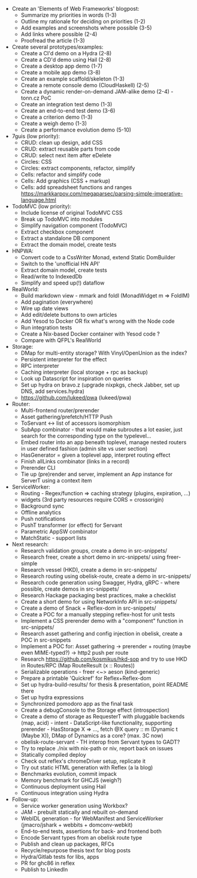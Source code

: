 - Create an 'Elements of Web Frameworks' blogpost:
  - Summarize my priorities in words (1-3)
  - Outline my rationale for deciding on priorities (1-2)
  - Add examples and screenshots where possible (3-5)
  - Add links where possible (2-4)
  - Proofread the article (1-3)
- Create several prototypes/examples:
  - Create a CI'd demo on a Hydra (2-8)
  - Create a CD'd demo using Hail (2-8)
  - Create a desktop app demo (1-7)
  - Create a mobile app demo (3-8)
  - Create an example scaffold/skeleton (1-3)
  - Create a remote console demo (CloudHaskell) (2-5)
  - Create a dynamic render-on-demand JAM-alike demo (2-4) - tonn.cz PoC
  - Create an integration test demo (1-3)
  - Create an end-to-end test demo (3-6)
  - Create a criterion demo (1-3)
  - Create a weigh demo (1-3)
  - Create a performance evolution demo (5-10)
- 7guis (low priority):
  - CRUD: clean up design, add CSS
  - CRUD: extract reusable parts from code
  - CRUD: select next item after eDelete
  - Circles: CSS
  - Circles: extract components, refactor, simplify
  - Cells: refactor and simplify code
  - Cells: Add graphics (CSS + markup)
  - Cells: add spreadsheet functions and ranges
    https://markkarpov.com/megaparsec/parsing-simple-imperative-language.html
- TodoMVC (low priority):
  - Include license of original TodoMVC CSS
  - Break up TodoMVC into modules
  - Simplify navigation component (TodoMVC)
  - Extract checkbox component
  - Extract a standalone DB component
  - Extract the domain model, create tests
- HNPWA:
  - Convert code to a CssWriter Monad, extend Static DomBuilder
  - Switch to the 'unofficial HN API'
  - Extract domain model, create tests
  - Read/write to IndexedDb
  - Simplify and speed up(!) dataflow
- RealWorld:
  - Build markdown view - mmark and foldl (MonadWidget m => FoldlM)
  - Add pagination (everywhere)
  - Wire up date views
  - Add edit/delete buttons to own articles
  - Add Yesod to Docker OR fix what's wrong with the Node code
  - Run integration tests
  - Create a Nix-based Docker container with Yesod code ?
  - Compare with QFPL's RealWorld
- Storage:
  - DMap for multi-entity storage? With Vinyl/OpenUnion as the index?
  - Persistent interpreter for the effect
  - RPC interpreter
  - Caching interpreter (local storage + rpc as backup)
  - Look up Datascript for inspiration on queries
  - Set up hydra on bravo.z (upgrade nixpkgs, check Jabber, set up DNS, add services.hydra)
  - https://github.com/lukeed/pwa (lukeed/pwa)
- Router:
  - Multi-frontend router/prerender
  - Asset gathering/prefetch/HTTP Push
  - ToServant <-> list of accessors isomorphism
  - SubApp combinator - that would make subroutes a lot easier, just search for the corresponding type on the typelevel...
  - Embed router into an app beneath toplevel, manage nested routers in user defined fashion (admin site vs user section)
  - HasGenerator = given a toplevel app, interpret routing effect
  - Finish allLinks combinator (links in a record)
  - Prerender CLI
  - Tie up (pre)render and server, implement an App instance for ServerT using a context item
- ServiceWorker:
  - Routing - Regex/function => caching strategy (plugins, expiration, ...)
  - <link> widgets (3rd party resources require CORS = crossorigin)
  - Background sync
  - Offline analytics
  - Push notifications
  - PushT transformer (or effect) for Servant
  - Parametric AppSW combinator
  - MatchStatic - support lists
- Next research:
  - Research validation groups, create a demo in src-snippets/
  - Research freer, create a short demo in src-snippets/ using freer-simple
  - Research vessel (HKD), create a demo in src-snippets/
  - Research routing using obelisk-route, create a demo in src-snippets/
  - Research code generation using Swagger, Hydra, gRPC - where possible, create demos in src-snippets/
  - Research Hackage packaging best practices, make a checklist
  - Create a short demo for using NetworkInfo API in src-snippets/
  - Create a demo of Snack + Reflex-dom in src-snippets/
  - Create a POC for a manually stepping reflex-host for unit tests
  - Implement a CSS prerender demo with a "component" function in src-snippets/
  - Research asset gathering and config injection in obelisk, create a POC in src-snippets
  - Implement a POC for: Asset gathering -> prerender + routing (maybe even MIME-typed?) -> http2 push per route
  - Research https://github.com/kosmikus/hkd-sop and try to use HKD in Routes/RPC (Map RouteResult (x :: Routes))
  - Serializable operations - freer <~> aeson (kind-generic)
  - Prepare a printable 'Quickref' for Reflex+Reflex-dom
  - Set up hydra-build-results/ for thesis & presentation, point README there
  - Set up hydra expressions
  - Synchronized pomodoro app as the final task
  - Create a debugConsole to the Storage effect (introspection)
  - Create a demo of storage as RequesterT with pluggable backends (map, acid) - intent - DataScript-like functionality, supporting prerender - HasStorage X => ..., fetch @X query :: m (Dynamic t (Maybe X)), DMap of Dynamics as a core? (max. 3C now)
  - obelisk-route-servant - TH interop from Servant types to GADT?
  - Try to replace ./nix with nix-path or niv, report back on issues
  - Statically compiled deploy
  - Check out reflex's chromeDriver setup, replicate it
  - Try out static HTML generation with Reflex (a la blog)
  - Benchmarks evolution, commit impack
  - Memory benchmark for GHCJS (weigh?)
  - Continuous deployment using Hail
  - Continuous integration using Hydra
- Follow-up:
  - Service worker generation using Workbox?
  - JAM - prebuilt statically and rebuilt on-demand
  - WebIDL generation - for WebManifest and ServiceWorker (jmacro/jshark + webbits + domconv-webkit)
  - End-to-end tests, assertions for back- and frontend both
  - Encode Servant types from an obelisk route type
  - Publish and clean up packages, RFCs
  - Recycle/repurpose thesis text for blog posts
  - Hydra/Gitlab tests for libs, apps
  - PR for ghc86 in reflex
  - Publish to LinkedIn
